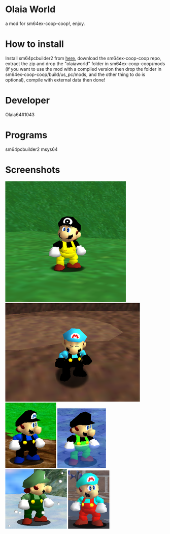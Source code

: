# Olaia World
a mod for sm64ex-coop-coop!, enjoy.
# How to install
Install sm64pcbuilder2 from [here](https://sm64pc.info/sm64pcbuilder2/), download the sm64ex-coop-coop repo, extract the zip and drop the "olaiaworld" folder in sm64ex-coop-coop/mods (if you want to use the mod with a compiled version then drop the folder in sm64ex-coop-coop/build/us_pc/mods, and the other thing to do is optional), compile with external data then done!
# Developer
Olaia64#1043
# Programs
sm64pcbuilder2 
msys64
# Screenshots
![](images/olaia.png) ![](images/diego.png)
![](images/alex.png) ![](images/wisam.png) ![](images/emerald.png) ![](images/washiton.png)

